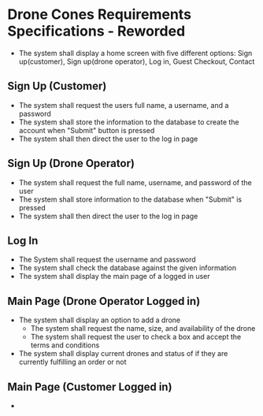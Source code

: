 # Drone Cones Requirements Specifications - Reworded

- The system shall display a home screen with five different options: Sign up(customer), Sign up(drone operator), Log in, Guest Checkout, Contact
## Sign Up (Customer)
- The system shall request the users full name, a username, and a password
- The system shall store the information to the database to create the account when "Submit" button is pressed
- The system shall then direct the user to the log in page
## Sign Up (Drone Operator)
- The system shall request the full name, username, and password of the user
- The system shall store information to the database when "Submit" is pressed
- The system shall then direct the user to the log in page
## Log In
- The System shall request the username and password
- The system shall check the database against the given information
- The system shall display the main page of a logged in user
## Main Page (Drone Operator Logged in)
- The system shall display an option to add a drone
  - The system shall request the name, size, and availability of the drone
  - The system shall request the user to check a box and accept the terms and conditions
-  The system shall display current drones and status of if they are currently fulfilling an order or not
## Main Page (Customer Logged in)
- 
